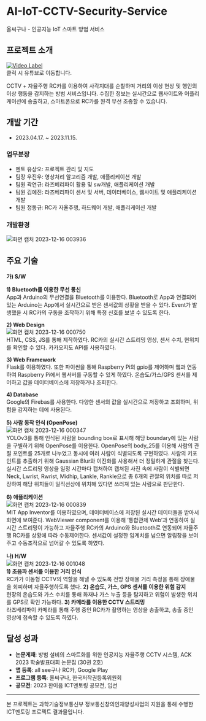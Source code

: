 # AI-IoT-CCTV-Security-Service
올씨구나 - 인공지능 IoT 스마트 방범 서비스

## 프로젝트 소개
[![Video Label](http://img.youtube.com/vi/q88HHYJPSqw/0.jpg)](https://youtu.be/q88HHYJPSqw) <br> 클릭 시 유튜브로 이동합니다. <br>

CCTV + 자율주행 RC카를 이용하여 사각지대를 순찰하며 거리의 이상 현상 및 행인의 이상 행동을 감지하는 방범 서비스입니다. 수집한 정보는 실시간으로 웹사이트와 어플리케이션에 송출하고, 스마트폰으로 RC카를 원격 무선 조종할 수 있습니다.

## 개발 기간
- 2023.04.17. ~ 2023.11.15.

### 업무분장
- 멘토 유상오: 프로젝트 관리 및 지도
- 팀장 우진우: 영상처리 알고리즘 개발, 애플리케이션 개발
- 팀원 곽연규: 라즈베리파이 활용 및 sw개발, 애플리케이션 개발
- 팀원 김예진: 라즈베리파이 센서 및 서버, 데이터베이스, 웹사이트 및 애플리케이션 개발
- 팀원 정동규: RC카 자율주행, 하드웨어 개발, 애플리케이션 개발

### 개발환경
![화면 캡처 2023-12-16 003936](https://github.com/yejeeni/AI-IoT-CCTV-Security-Service/assets/110469361/81853680-fa4b-420f-b7c7-92d36462341a)

## 주요 기술
 **가) S/W**<br>

 **1) Bluetooth를 이용한 무선 통신**<br>
App과 Arduino의 무선연결을 Bluetooth를 이용한다. Bluetooth로 App과 연결되어 있는 Arduino는 App에서 실시간으로 받은 센서값의 상황을 받을 수 있다. Event가 발생했을 시 RC카의 구동을 조작하기 위해 특정 신호를 보낼 수 있도록 한다.

 **2) Web Design**<br>
![화면 캡처 2023-12-16 000750](https://github.com/yejeeni/AI-IoT-CCTV-Security-Service/assets/110469361/f3bac4b4-46e8-4214-8f3f-283ca0354bd1)
<br>
HTML, CSS, JS를 통해 제작하였다. RC카의 실시간 스트리밍 영상, 센서 수치, 현위치를 확인할 수 있다. 카카오지도 API를 사용하였다.

 **3) Web Framework**<br>
Flask를 이용하였다. 또한 파이썬을 통해 Raspberry Pi의 gpio를 제어하며 웹과 연동하여 Raspberry Pi에서 웹서버를 구동할 수 있게 하였다. 온습도/가스/GPS 센서를 제어하고 값을 데이터베이스에 저장하거나 조회한다.

 **4) Database**<br>
Google의 Firebas를 사용한다. 다양한 센서의 값을 실시간으로 저장하고 조회하며, 위험을 감지하는 데에 사용된다.

 **5) 사람 동작 인식 (OpenPose)**<br>
 ![화면 캡처 2023-12-16 000347](https://github.com/yejeeni/AI-IoT-CCTV-Security-Service/assets/110469361/04150ef0-d9b9-4d33-8cfe-b79016e1331d)
<br>
YOLOv3를 통해 인식된 사람을 bounding box로 표시해 해당 boundary에 있는 사람을 구별하기 위해 OpenPose를 이용한다. OpenPose의 body_25를 이용해 사람의 관절 포인트를 25개로 나누었고 동시에 여러 사람이 식별되도록 구현하였다. 사람의 키포인트를 추출하기 위해 Gaussian Blur와 이진화를 사용해서 더 정밀하게 관절을 찾는다. 실시간 스트리밍 영상을 일정 시간마다 캡쳐하여 캡쳐된 사진 속에 사람이 식별되면 Neck, Lwrist, Rwrist, Midhip, Lankle, Rankle으로 총 6개의 관절의 위치를 따로 저장하여 해당 위치들이 일직선상에 위치해 있다면 쓰러져 있는 사람으로 판단한다.

 **6) 애플리케이션**<br>
 ![화면 캡처 2023-12-16 000839](https://github.com/yejeeni/AI-IoT-CCTV-Security-Service/assets/110469361/701bc5ae-7b87-4bce-a34c-eaf5034dfd74)
 <br>
 MIT App Inventor를 이용하였으며, 데이터베이스에 저장된 실시간 데이터들을 받아서 화면에 보여준다. WebViewer component를 이용해 ‘통합관제 Web’과 연동하여 실시간 스트리밍이 가능하고 자율주행 RC카의 Arduino와 Bluetooth로 연동되어 자율주행 RC카를 상황에 따라 수동제어한다. 센서값이 설정한 임계치를 넘으면 알림창을 보여주고 수동조작으로 넘어갈 수 있도록 하였다.

 **나) H/W**<br>
 ![화면 캡처 2023-12-16 001048](https://github.com/yejeeni/AI-IoT-CCTV-Security-Service/assets/110469361/ee219790-71ba-4ae5-80e5-576307d5b8d9)
 <br>
 **1) 초음파 센서를 이용한 거리 인식**<br>
RC카가 이동형 CCTV의 역할을 해낼 수 있도록 전방 장애물 거리 측정을 통해 장애물을 회피하며 자율주행하도록 했다.
 **2) 온습도, 가스, GPS 센서를 이용한 위험 감지**<br>
 현장의 온습도와 가스 수치를 통해 화재나 가스 누출 등을 탐지하고 위험이 발생한 위치를 GPS로 확인 가능하다.
  **3) 카메라를 이용한 CCTV 스트리밍**<br>
  라즈베리파이 카메라를 통해 주행 중인 RC카가 촬영하는 영상을 송출하고, 송출 중인 영상에 접속할 수 있도록 하였다.

## 달성 성과
-  **논문게재**: 방범 설비의 스마트화를 위한 인공지능 자율주행 CCTV 시스템, ACK 2023 학술발표대회 논문집 (30권 2호)
-  **앱 등록**: all see구나 RC카, Google Play
-  **프로그램 등록**: 올씨구나, 한국저작권등록위원회
-  **공모전**: 2023 한이음 ICT멘토링 공모전, 입선
----
 본 프로젝트는 과학기술정보통신부 정보통신창의인재양성사업의 지원을 통해 수행한 ICT멘토링 프로젝트 결과물입니다.

